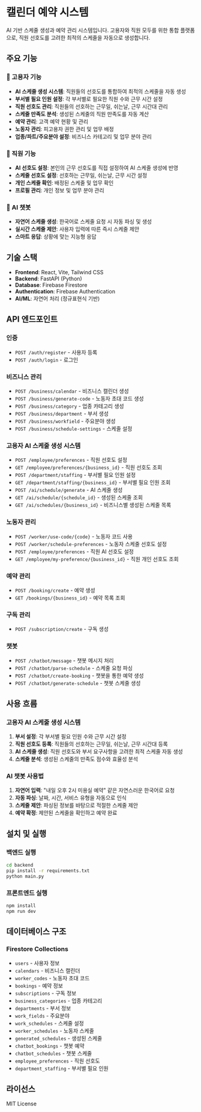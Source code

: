 # 캘린더 예약 시스템

AI 기반 스케줄 생성과 예약 관리 시스템입니다. 고용자와 직원 모두를 위한 통합 플랫폼으로, 직원 선호도를 고려한 최적의 스케줄을 자동으로 생성합니다.

## 주요 기능

### 🏢 고용자 기능
- **AI 스케줄 생성 시스템**: 직원들의 선호도를 통합하여 최적의 스케줄을 자동 생성
- **부서별 필요 인원 설정**: 각 부서별로 필요한 직원 수와 근무 시간 설정
- **직원 선호도 관리**: 직원들의 선호하는 근무일, 쉬는날, 근무 시간대 관리
- **스케줄 만족도 분석**: 생성된 스케줄의 직원 만족도를 자동 계산
- **예약 관리**: 고객 예약 현황 및 관리
- **노동자 관리**: 피고용자 권한 관리 및 업무 배정
- **업종/파트/주요분야 설정**: 비즈니스 카테고리 및 업무 분야 관리

### 👥 직원 기능
- **AI 선호도 설정**: 본인의 근무 선호도를 직접 설정하여 AI 스케줄 생성에 반영
- **스케줄 선호도 설정**: 선호하는 근무일, 쉬는날, 근무 시간 설정
- **개인 스케줄 확인**: 배정된 스케줄 및 업무 확인
- **프로필 관리**: 개인 정보 및 업무 분야 관리

### 🤖 AI 챗봇
- **자연어 스케줄 생성**: 한국어로 스케줄 요청 시 자동 파싱 및 생성
- **실시간 스케줄 제안**: 사용자 입력에 따른 즉시 스케줄 제안
- **스마트 응답**: 상황에 맞는 지능형 응답

## 기술 스택

- **Frontend**: React, Vite, Tailwind CSS
- **Backend**: FastAPI (Python)
- **Database**: Firebase Firestore
- **Authentication**: Firebase Authentication
- **AI/ML**: 자연어 처리 (정규표현식 기반)

## API 엔드포인트

### 인증
- `POST /auth/register` - 사용자 등록
- `POST /auth/login` - 로그인

### 비즈니스 관리
- `POST /business/calendar` - 비즈니스 캘린더 생성
- `POST /business/generate-code` - 노동자 초대 코드 생성
- `POST /business/category` - 업종 카테고리 생성
- `POST /business/department` - 부서 생성
- `POST /business/workfield` - 주요분야 생성
- `POST /business/schedule-settings` - 스케줄 설정

### 고용자 AI 스케줄 생성 시스템
- `POST /employee/preferences` - 직원 선호도 설정
- `GET /employee/preferences/{business_id}` - 직원 선호도 조회
- `POST /department/staffing` - 부서별 필요 인원 설정
- `GET /department/staffing/{business_id}` - 부서별 필요 인원 조회
- `POST /ai/schedule/generate` - AI 스케줄 생성
- `GET /ai/schedule/{schedule_id}` - 생성된 스케줄 조회
- `GET /ai/schedules/{business_id}` - 비즈니스별 생성된 스케줄 목록

### 노동자 관리
- `POST /worker/use-code/{code}` - 노동자 코드 사용
- `POST /worker/schedule-preferences` - 노동자 스케줄 선호도 설정
- `POST /employee/preferences` - 직원 AI 선호도 설정
- `GET /employee/my-preference/{business_id}` - 직원 개인 선호도 조회

### 예약 관리
- `POST /booking/create` - 예약 생성
- `GET /bookings/{business_id}` - 예약 목록 조회

### 구독 관리
- `POST /subscription/create` - 구독 생성

### 챗봇
- `POST /chatbot/message` - 챗봇 메시지 처리
- `POST /chatbot/parse-schedule` - 스케줄 요청 파싱
- `POST /chatbot/create-booking` - 챗봇을 통한 예약 생성
- `POST /chatbot/generate-schedule` - 챗봇 스케줄 생성

## 사용 흐름

### 고용자 AI 스케줄 생성 시스템
1. **부서 설정**: 각 부서별 필요 인원 수와 근무 시간 설정
2. **직원 선호도 등록**: 직원들의 선호하는 근무일, 쉬는날, 근무 시간대 등록
3. **AI 스케줄 생성**: 직원 선호도와 부서 요구사항을 고려한 최적 스케줄 자동 생성
4. **스케줄 분석**: 생성된 스케줄의 만족도 점수와 효율성 분석

### AI 챗봇 사용법
1. **자연어 입력**: "내일 오후 2시 미용실 예약" 같은 자연스러운 한국어로 요청
2. **자동 파싱**: 날짜, 시간, 서비스 유형을 자동으로 인식
3. **스케줄 제안**: 파싱된 정보를 바탕으로 적절한 스케줄 제안
4. **예약 확정**: 제안된 스케줄을 확인하고 예약 완료

## 설치 및 실행

### 백엔드 실행
```bash
cd backend
pip install -r requirements.txt
python main.py
```

### 프론트엔드 실행
```bash
npm install
npm run dev
```

## 데이터베이스 구조

### Firestore Collections
- `users` - 사용자 정보
- `calendars` - 비즈니스 캘린더
- `worker_codes` - 노동자 초대 코드
- `bookings` - 예약 정보
- `subscriptions` - 구독 정보
- `business_categories` - 업종 카테고리
- `departments` - 부서 정보
- `work_fields` - 주요분야
- `work_schedules` - 스케줄 설정
- `worker_schedules` - 노동자 스케줄
- `generated_schedules` - 생성된 스케줄
- `chatbot_bookings` - 챗봇 예약
- `chatbot_schedules` - 챗봇 스케줄
- `employee_preferences` - 직원 선호도
- `department_staffing` - 부서별 필요 인원

## 라이선스

MIT License
